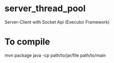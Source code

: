 # server_thread_pool
Server-Client with Socket Api (Executor Framework)

# To compile
mvn package
java -cp path/to/jar/file path/to/main